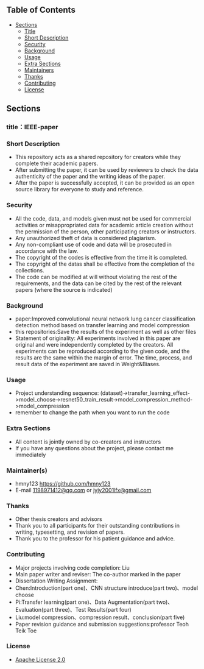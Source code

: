 ## Table of Contents
- [Sections](#sections)
  - [Title](#title)
  - [Short Description](#short-description)
  - [Security](#security)
  - [Background](#background)
  - [Usage](#usage)
  - [Extra Sections](#extra-sections)
  - [Maintainers](#maintainers)
  - [Thanks](#thanks)
  - [Contributing](#contributing)
  - [License](#license)

## Sections

### title：IEEE-paper

### Short Description
- This repository acts as a shared repository for creators while they complete their academic papers. 
- After submitting the paper, it can be used by reviewers to check the data authenticity of the paper and the writing ideas of the paper. 
- After the paper is successfully accepted, it can be provided as an open source library for everyone to study and reference.

### Security
- All the code, data, and models given must not be used for commercial activities or misappropriated data for academic article creation without the permission of the person, other participating creators or instructors.
- Any unauthorized theft of data is considered plagiarism.
- Any non-compliant use of code and data will be prosecuted in accordance with the law.
- The copyright of the codes is effective from the time it is completed. 
- The copyright of the datas shall be effective from the completion of the collections.
- The code can be modified at will without violating the rest of the requirements, and the data can be cited by the rest of the relevant papers (where the source is indicated)

### Background
- paper:Improved convolutional neural network lung cancer classification detection method based on transfer learning and model compression 
- this repositories:Save the results of the experiment as well as other files
- Statement of originality: All experiments involved in this paper are original and were independently completed by the creators. All experiments can be reproduced according to the given code, and the results are the same within the margin of error. The time, process, and result data of the experiment are saved in Weight&Biases.

### Usage
- Project understanding sequence: (dataset)->transfer_learning_effect->model_choose->resnet50_train_result->model_compression_method->model_compression
- remember to change the path when you want to run the code

### Extra Sections
- All content is jointly owned by co-creators and instructors
- If you have any questions about the project, please contact me immediately

### Maintainer(s)
- hmny123 https://github.com/hmny123
- E-mail 1198971412@qq.com or jyjy2001lfx@gmail.com

### Thanks
- Other thesis creators and advisors
- Thank you to all participants for their outstanding contributions in writing, typesetting, and revision of papers. 
- Thank you to the professor for his patient guidance and advice.

### Contributing
- Major projects involving code completion: Liu
- Main paper writer and reviser: The co-author marked in the paper
- Dissertation Writing Assignment:
- Chen:Introduction(part one)、CNN structure introduce(part two)、model choose
- Pi:Transfer learning(part one)、Data Augmentation(part two)、Evaluation(part three)、Test Results(part four)
- Liu:model compression、compression result、conclusion(part five)
- Paper revision guidance and submission suggestions:professor Teoh Teik Toe

### License
- [Apache License 2.0](https://github.com/hmny123/IEEE-paper/blob/main/LICENSE)
